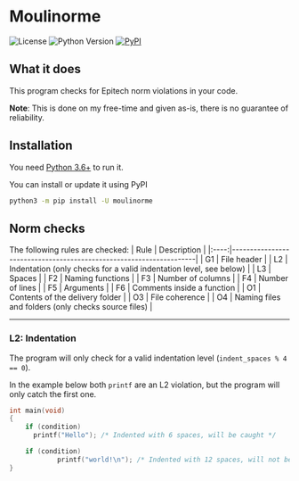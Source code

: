 # Moulinorme
![License](https://img.shields.io/github/license/hoot-w00t/mouli-norme?style=flat-square) ![Python Version](https://img.shields.io/pypi/pyversions/moulinorme?style=flat-square) [![PyPI](https://img.shields.io/pypi/v/moulinorme?style=flat-square)](https://pypi.org/project/moulinorme/)

## What it does
This program checks for Epitech norm violations in your code.

**Note**: This is done on my free-time and given as-is, there is no guarantee of reliability.

## Installation
You need [Python 3.6+](https://docs.python.org/3.6/tutorial/index.html) to run it.

You can install or update it using PyPI
```sh
python3 -m pip install -U moulinorme
```

## Norm checks
The following rules are checked:
| Rule | Description                                                        |
|:----:|--------------------------------------------------------------------|
| G1   | File header                                                        |
| L2   | Indentation (only checks for a valid indentation level, see below) |
| L3   | Spaces                                                             |
| F2   | Naming functions                                                   |
| F3   | Number of columns                                                  |
| F4   | Number of lines                                                    |
| F5   | Arguments                                                          |
| F6   | Comments inside a function                                         |
| O1   | Contents of the delivery folder                                    |
| O3   | File coherence                                                     |
| O4   | Naming files and folders (only checks source files)                |

---

### L2: Indentation

The program will only check for a valid indentation level (`indent_spaces % 4 == 0`).

In the example below both `printf` are an L2 violation, but the program will only catch the first one.
```c
int main(void)
{
    if (condition)
      printf("Hello"); /* Indented with 6 spaces, will be caught */

    if (condition)
            printf("world!\n"); /* Indented with 12 spaces, will not be caught */
}
```